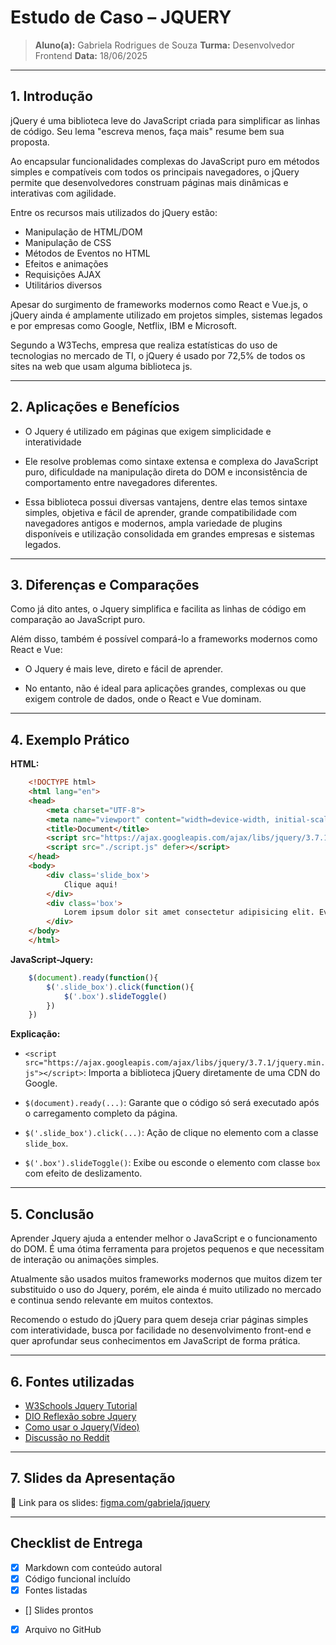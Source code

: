 
# Estudo de Caso – JQUERY

> **Aluno(a):** Gabriela Rodrigues de Souza
> **Turma:** Desenvolvedor Frontend
> **Data:** 18/06/2025

---

## 1. Introdução

 jQuery é uma biblioteca leve do JavaScript criada para simplificar as linhas de código. Seu lema "escreva menos, faça mais" resume bem sua proposta.

Ao encapsular funcionalidades complexas do JavaScript puro em métodos simples e compatíveis com todos os principais navegadores, o jQuery permite que desenvolvedores construam páginas mais dinâmicas e interativas com agilidade.

Entre os recursos mais utilizados do jQuery estão:
- Manipulação de HTML/DOM
- Manipulação de CSS
- Métodos de Eventos no HTML
- Efeitos e animações
- Requisições AJAX
- Utilitários diversos

Apesar do surgimento de frameworks modernos como React e Vue.js, o jQuery ainda é amplamente utilizado em projetos simples, sistemas legados e por empresas como Google, Netflix, IBM e Microsoft.

Segundo a W3Techs, empresa que realiza estatísticas do uso de tecnologias no mercado de TI, o jQuery é usado por 72,5% de todos os sites na web que usam alguma biblioteca js.

---

## 2. Aplicações e Benefícios

- O Jquery é utilizado em páginas que exigem simplicidade e interatividade

- Ele resolve problemas como sintaxe extensa e complexa do JavaScript puro, dificuldade na manipulação direta do DOM e inconsistência de comportamento entre navegadores diferentes.

- Essa biblioteca possui diversas vantajens, dentre elas temos sintaxe simples, objetiva e fácil de aprender, grande compatibilidade com navegadores antigos e modernos, ampla variedade de plugins disponíveis e utilização consolidada em grandes empresas e sistemas legados.

---

## 3. Diferenças e Comparações

Como já dito antes, o Jquery simplifica e facilita as linhas de código em comparação ao JavaScript puro.

Além disso, também é possível compará-lo a frameworks modernos como React e Vue:

- O Jquery é mais leve, direto e fácil de aprender.

- No entanto, não é ideal para aplicações grandes, complexas ou que exigem controle de dados, onde o React e Vue dominam.

---

## 4. Exemplo Prático

**HTML:**
```html
    <!DOCTYPE html>
    <html lang="en">
    <head>
        <meta charset="UTF-8">
        <meta name="viewport" content="width=device-width, initial-scale=1.0">
        <title>Document</title>
        <script src="https://ajax.googleapis.com/ajax/libs/jquery/3.7.1/jquery.min.js"></script>
        <script src="./script.js" defer></script>
    </head>
    <body>
        <div class='slide_box'>
            Clique aqui!
        </div>
        <div class='box'>
            Lorem ipsum dolor sit amet consectetur adipisicing elit. Eveniet, odit?
        </div>
    </body>
    </html>
```

**JavaScript-Jquery:**
```javascript
    $(document).ready(function(){
        $('.slide_box').click(function(){
            $('.box').slideToggle()
        })
    })
```

**Explicação:**
- `<script src="https://ajax.googleapis.com/ajax/libs/jquery/3.7.1/jquery.min.js"></script>`: Importa a biblioteca jQuery diretamente de uma CDN do Google.

- `$(document).ready(...)`: Garante que o código só será executado após o carregamento completo da página.

- `$('.slide_box').click(...)`: Ação de clique no elemento com a classe `slide_box`.

- `$('.box').slideToggle()`: Exibe ou esconde o elemento com classe `box` com efeito de deslizamento.

---

## 5. Conclusão

Aprender Jquery ajuda a entender melhor o JavaScript e o funcionamento do DOM. É uma ótima ferramenta para projetos pequenos e que necessitam de interação ou animações simples. 

Atualmente são usados muitos frameworks modernos que muitos dizem ter substituido o uso do Jquery, porém, ele ainda é muito utilizado no mercado e continua sendo relevante em muitos contextos. 

Recomendo o estudo do jQuery para quem deseja criar páginas simples com interatividade, busca por facilidade no desenvolvimento front-end e quer aprofundar seus conhecimentos em JavaScript de forma prática.

---

## 6. Fontes utilizadas

- [W3Schools Jquery Tutorial](https://www.w3schools.com/jquery/default.asp)
- [DIO Reflexão sobre Jquery](https://www.dio.me/articles/jquery-um-classico-presente-em-mais-de-70-dos-sites-da-web-vs-frameworks-modernos-b5d5dcee1969)
- [Como usar o Jquery(Vídeo)](https://www.youtube.com/watch?v=HYFkpdt7wT8)
- [Discussão no Reddit](https://www.reddit.com/r/webdev/comments/mwt767/when_is_it_advantageous_to_use_jquery_instead_of/)

---

## 7. Slides da Apresentação

📎 Link para os slides:
[figma.com/gabriela/jquery](https://www.figma.com/deck/h6ikk2N5a3CkIjdKwEbRmG/JQUERY?node-id=12-238)

---

## Checklist de Entrega

- [x] Markdown com conteúdo autoral
- [x] Código funcional incluído
- [x] Fontes listadas
- [] Slides prontos
- [x] Arquivo no GitHub

